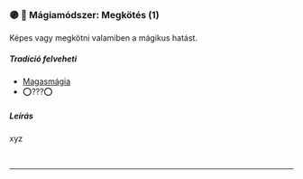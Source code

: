 ### 🟣 💫 Mágiamódszer: Megkötés (1)

Képes vagy megkötni valamiben a mágikus hatást.

##### Tradíció felveheti

- [Magasmágia](../051_01_magasmagia.md)
- ⭕???⭕

##### Leírás

xyz

<br />

---

